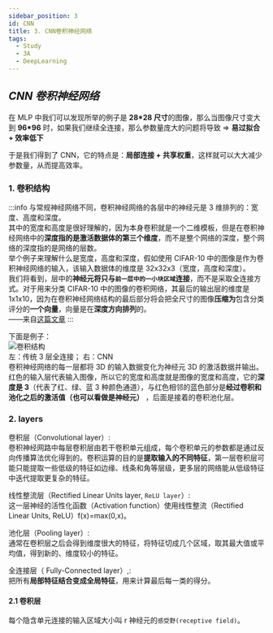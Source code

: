 ```yaml
---
sidebar_position: 3
id: CNN
title: 3. CNN卷积神经网络
tags:
  - Study
  - 3A
  - DeepLearning
---
```


## _CNN 卷积神经网络_

在 MLP 中我们可以发现所举的例子是 **28\*28 尺寸**的图像，那么当图像尺寸变大到 **96\*96** 时，如果我们继续全连接，那么参数量庞大的问题将导致 => **易过拟合 + 效率低下**

于是我们得到了 CNN，它的特点是：**局部连接 + 共享权重**，这样就可以大大减少参数量，从而提高效率。

### 1. 卷积结构

:::info
与常规神经网络不同，卷积神经网络的各层中的神经元是 3 维排列的：宽度、高度和深度。  
其中的宽度和高度是很好理解的，因为本身卷积就是一个二维模板，但是在卷积神经网络中的**深度指的是激活数据体的第三个维度**，而不是整个网络的深度，整个网络的深度指的是网络的层数。  
举个例子来理解什么是宽度，高度和深度，假如使用 CIFAR-10 中的图像是作为卷积神经网络的输入，该输入数据体的维度是 32x32x3（宽度，高度和深度）。  
我们将看到，层中的**神经元将只与`前一层中的一小块区域`连接**，而不是采取全连接方式。对于用来分类 CIFAR-10 中的图像的卷积网络，其最后的输出层的维度是 1x1x10，因为在卷积神经网络结构的最后部分将会把全尺寸的图像**压缩为**包含分类评分的**一个向量**，向量是在**深度方向排列**的。  
——来自[这篇文章](https://zhuanlan.zhihu.com/p/47184529)
:::

下面是例子：  
![卷积结构](https://jcqn.oss-cn-beijing.aliyuncs.com/img_blog/DL_juanjijiegou.jpg)  
左：传统 3 层全连接； 右：CNN  
卷积神经网络的每一层都将 3D 的输入数据变化为神经元 3D 的激活数据并输出。  
红色的输入层代表输入图像，所以它的宽度和高度就是图像的宽度和高度，它的**深度是 3**（代表了红、绿、蓝 3 种颜色通道），与红色相邻的蓝色部分是**经过卷积和池化之后的激活值（也可以看做是神经元）** ，后面是接着的卷积池化层。

### 2. layers

卷积层（Convolutional layer）:  
卷积神经网路中每层卷积层由若干卷积单元组成，每个卷积单元的参数都是通过反向传播算法优化得到的。卷积运算的目的是**提取输入的不同特征**，第一层卷积层可能只能提取一些低级的特征如边缘、线条和角等层级，更多层的网络能从低级特征中迭代提取更复杂的特征。

线性整流层（Rectified Linear Units layer, `ReLU layer`）:  
这一层神经的活性化函数（Activation function）使用线性整流（Rectified Linear Units, ReLU）f(x)=max(0,x)。

池化层（Pooling layer）:  
通常在卷积层之后会得到维度很大的特征，将特征切成几个区域，取其最大值或平均值，得到新的、维度较小的特征。

全连接层（ Fully-Connected layer）,:  
把所有**局部特征结合变成全局特征**，用来计算最后每一类的得分。

#### 2.1 卷积层

每个隐含单元连接的输入区域大小叫 r 神经元的`感受野(receptive field)`。
